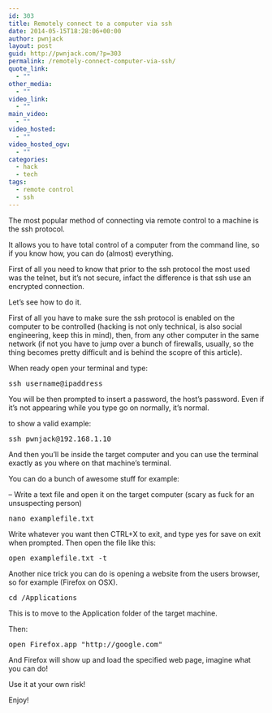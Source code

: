 ```yaml
---
id: 303
title: Remotely connect to a computer via ssh
date: 2014-05-15T18:28:06+00:00
author: pwnjack
layout: post
guid: http://pwnjack.com/?p=303
permalink: /remotely-connect-computer-via-ssh/
quote_link:
  - ""
other_media:
  - ""
video_link:
  - ""
main_video:
  - ""
video_hosted:
  - ""
video_hosted_ogv:
  - ""
categories:
  - hack
  - tech
tags:
  - remote control
  - ssh
---
```

The most popular method of connecting via remote control to a machine is the ssh protocol.

It allows you to have total control of a computer from the command line, so if you know how, you can do (almost) everything.

First of all you need to know that prior to the ssh protocol the most used was the telnet, but it&#8217;s not secure, infact the difference is that ssh use an encrypted connection.

Let&#8217;s see how to do it.

First of all you have to make sure the ssh protocol is enabled on the computer to be controlled (hacking is not only technical, is also social engineering, keep this in mind), then, from any other computer in the same network (if not you have to jump over a bunch of firewalls, usually, so the thing becomes pretty difficult and is behind the scopre of this article).

When ready open your terminal and type:

<pre class="brush: plain; title: ; notranslate" title="">ssh username@ipaddress
</pre>

You will be then prompted to insert a password, the host&#8217;s password. Even if it&#8217;s not appearing while you type go on normally, it&#8217;s normal.

to show a valid example:

<pre class="brush: plain; title: ; notranslate" title="">ssh pwnjack@192.168.1.10
</pre>

And then you&#8217;ll be inside the target computer and you can use the terminal exactly as you where on that machine&#8217;s terminal.

You can do a bunch of awesome stuff for example:

&#8211; Write a text file and open it on the target computer (scary as fuck for an unsuspecting person)

<pre class="brush: plain; title: ; notranslate" title="">nano examplefile.txt
</pre>

Write whatever you want then CTRL+X to exit, and type yes for save on exit when prompted. Then open the file like this:

<pre class="brush: plain; title: ; notranslate" title="">open examplefile.txt -t
</pre>

Another nice trick you can do is opening a website from the users browser, so for example (Firefox on OSX).

<pre class="brush: plain; title: ; notranslate" title="">cd /Applications
</pre>

This is to move to the Application folder of the target machine.

Then:

<pre class="brush: plain; title: ; notranslate" title="">open Firefox.app "http://google.com"
</pre>

And Firefox will show up and load the specified web page, imagine what you can do!

Use it at your own risk!

Enjoy!